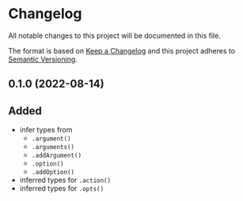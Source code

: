 # Changelog

All notable changes to this project will be documented in this file.

The format is based on [Keep a Changelog](http://keepachangelog.com/en/1.0.0/)
and this project adheres to [Semantic Versioning](http://semver.org/spec/v2.0.0.html).

<!-- markdownlint-disable MD024 -->
<!-- markdownlint-disable MD004 -->

## 0.1.0 (2022-08-14)

## Added

- infer types from
  - `.argument()`
  - `.arguments()`
  - `.addArgument()`
  - `.option()`
  - `.addOption()`
- inferred types for `.action()`
- inferred types for `.opts()`
